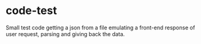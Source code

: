 # code-test

Small test code getting a json from a file emulating a front-end response of user request, parsing and giving back the data. 
